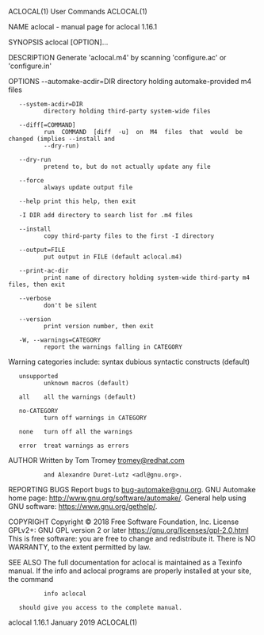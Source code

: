 ACLOCAL(1)                                   User Commands                                  ACLOCAL(1)

NAME
       aclocal - manual page for aclocal 1.16.1

SYNOPSIS
       aclocal [OPTION]...

DESCRIPTION
       Generate 'aclocal.m4' by scanning 'configure.ac' or 'configure.in'

OPTIONS
       --automake-acdir=DIR
              directory holding automake-provided m4 files

       --system-acdir=DIR
              directory holding third-party system-wide files

       --diff[=COMMAND]
              run  COMMAND  [diff  -u]  on  M4  files  that  would  be  changed (implies --install and
              --dry-run)

       --dry-run
              pretend to, but do not actually update any file

       --force
              always update output file

       --help print this help, then exit

       -I DIR add directory to search list for .m4 files

       --install
              copy third-party files to the first -I directory

       --output=FILE
              put output in FILE (default aclocal.m4)

       --print-ac-dir
              print name of directory holding system-wide third-party m4 files, then exit

       --verbose
              don't be silent

       --version
              print version number, then exit

       -W, --warnings=CATEGORY
              report the warnings falling in CATEGORY

   Warning categories include:
       syntax dubious syntactic constructs (default)

       unsupported
              unknown macros (default)

       all    all the warnings (default)

       no-CATEGORY
              turn off warnings in CATEGORY

       none   turn off all the warnings

       error  treat warnings as errors

AUTHOR
       Written by Tom Tromey <tromey@redhat.com>

              and Alexandre Duret-Lutz <adl@gnu.org>.

REPORTING BUGS
       Report bugs to <bug-automake@gnu.org>.
       GNU Automake home page: <http://www.gnu.org/software/automake/>.
       General help using GNU software: <https://www.gnu.org/gethelp/>.

COPYRIGHT
       Copyright © 2018 Free Software Foundation, Inc.  License GPLv2+: GNU GPL  version  2  or  later
       <https://gnu.org/licenses/gpl-2.0.html>
       This  is  free  software: you are free to change and redistribute it.  There is NO WARRANTY, to
       the extent permitted by law.

SEE ALSO
       The full documentation for aclocal is maintained as a Texinfo manual.  If the info and  aclocal
       programs are properly installed at your site, the command

              info aclocal

       should give you access to the complete manual.

aclocal 1.16.1                               January 2019                                   ACLOCAL(1)
